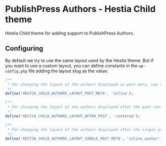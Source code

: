 # PublishPress Authors - Hestia Child theme

Hestia Child theme for adding support to PublishPress Authors. 


## Configuring

By default we try to use the same layout used by the Hestia theme. But if you want to use a custom layout, you can define constants in the `wp-config.php` file adding the layout slug as the value: 

```PHP
/**
 * For changing the layout of the authors displayed as post meta, use the following constant:
 */
define('HESTIA_CHILD_AUTHORS_LAYOUT_POST_META', 'inline');

/**
 * For changing the layout of the authors displayed after the post content, use the following constant:
 */
define('HESTIA_CHILD_AUTHORS_LAYOUT_AFTER_POST', 'centered');

/**
 * For changing the layout of the authors displayed after the single post meta, use the following constant:
 */
define('HESTIA_CHILD_AUTHORS_LAYOUT_SINGLE_POST_META', 'inline_avatar');
```
